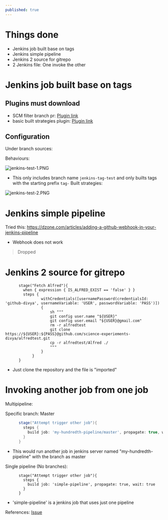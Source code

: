 ```yaml
---
published: true
---
```

# Things done
- Jenkins job built base on tags
- Jenkins simple pipeline
- Jenkins 2 source for gitrepo
- 2 Jenkins file: One invoke the other


# Jenkins job built base on tags

## Plugins must download
- SCM filter branch pr:  [Plugin link](https://plugins.jenkins.io/scm-filter-branch-pr/)
- basic built strategies plugin: [Plugin link](https://github.com/jenkinsci/basic-branch-build-strategies-plugin/blob/master/docs/user.adoc)

## Configuration

Under branch sources:

Behaviours:

![jenkins-test-1.PNG]({{site.baseurl}}/img/jenkins-test-1.PNG)

- This only includes branch name `jenkins-tag-test` and only builts tags with the starting prefix `tag-`
Built strategies:

![jenkins-test-2.PNG]({{site.baseurl}}/img/jenkins-test-2.PNG)

# Jenkins simple pipeline

Tried this: https://dzone.com/articles/adding-a-github-webhook-in-your-jenkins-pipeline

- Webhook does not work

> Dropped

# Jenkins 2 source for gitrepo

```
      stage("Fetch Alfred"){
        when { expression { IS_ALFRED_EXIST == 'false' } }
        steps {
                withCredentials([usernamePassword(credentialsId: 'github-divya', usernameVariable: 'USER', passwordVariable: 'PASS')]) 
                {
                    sh """
                    git config user.name "${USER}"
                    git config user.email "${USER}@gmail.com"
                    rm -r alfredtest
                    git clone https://${USER}:${PASS}@github.com/science-experiements-divya/alfredtest.git
                    cp -r alfredtest/Alfred ./
                    """
                } 
            }
      }
```

- Just clone the repository and the file is "imported"

# Invoking another job from one job

Multipipeline:

Specific branch: Master
```groovy
      stage("Attempt trigger other job"){
        steps {
          build job: 'my-hundredth-pipeline/master', propagate: true, wait: true
        }
      }
```
- This would run another job in jenkins server named "my-hundredth-pipeline" with the branch as master


Single pipeline (No branches):

```
      stage("Attempt trigger other job"){
        steps {
          build job: 'simple-pipeline', propagate: true, wait: true
        }
      }
```
- 'simple-pipeline' is a jenkins job that uses just one pipeline

References: [Issue](https://stackoverflow.com/questions/46471467/jenkins-fails-on-building-a-downstream-job)
